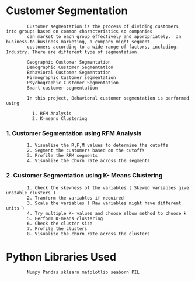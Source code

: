 
# Customer Segmentation


            Customer segmentation is the process of dividing customers into groups based on common characteristics so companies
            can market to each group effectively and appropriately.  In business-to-business marketing, a company might segment 
            customers according to a wide range of factors, including: Industry. There are different type of segmentation.
   
            Geographic Customer Segmentation
            Demographic Customer Segmentation
            Behavioral Customer Segmentation
            Firmographic Customer segmentation
            Psychographic Customer Segmentation
            Smart customer segmentation
    
            In this project, Behavioral customer segmentation is performed using 
    
              1. RFM Analysis
              2. K-means Clustering
              
### 1. Customer Segmentation using  RFM Analysis    


            1. Visualize the R,F,M values to determine the cutoffs
            2. Segment the customers based on the cutoffs
            3. Profile the RFM segments
            4. Visualize the churn rate across the segments
            
            
### 2. Customer Segmentation using K- Means Clustering

            1. Check the skewness of the variables ( Skewed variables give unstable clusters )
            2. Tranform the variables if required
            3. Scale the variables ( Raw variables might have different units )
            4. Try multiple K- values and choose elbow method to choose k
            5. Perform K-means clustering
            6. Check the cluster size
            7. Profile the clusters
            8. Visualize the churn rate across the clusters
            
 # Python Libraries Used 
            
            Numpy Pandas sklearn matplotlib seaborn PIL
